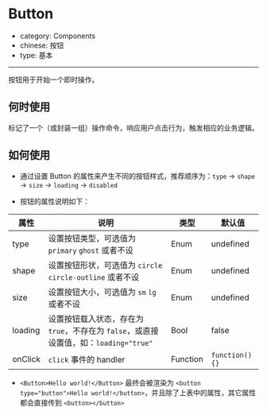 # Button

- category: Components
- chinese: 按钮
- type: 基本

---

按钮用于开始一个即时操作。

## 何时使用

标记了一个（或封装一组）操作命令，响应用户点击行为，触发相应的业务逻辑。


## 如何使用

- 通过设置 Button 的属性来产生不同的按钮样式，推荐顺序为：`type` -> `shape` -> `size` -> `loading` -> `disabled`

- 按钮的属性说明如下：

属性 | 说明 | 类型 | 默认值
-----|-----|-----|------
type | 设置按钮类型，可选值为 `primary` `ghost` 或者不设 | Enum | undefined
shape | 设置按钮形状，可选值为 `circle` `circle-outline` 或者不设 | Enum | undefined
size | 设置按钮大小，可选值为 `sm` `lg` 或者不设 | Enum | undefined
loading | 设置按钮载入状态，存在为 `true`，不存在为 `false`，或直接设置值，如：`loading="true"` | Bool | false
onClick | `click` 事件的 handler | Function | `function() {}`

- `<Button>Hello world!</Button>` 最终会被渲染为 `<button type="button">Hello world!</button>`，并且除了上表中的属性，其它属性都会直接传到 `<button></button>`
